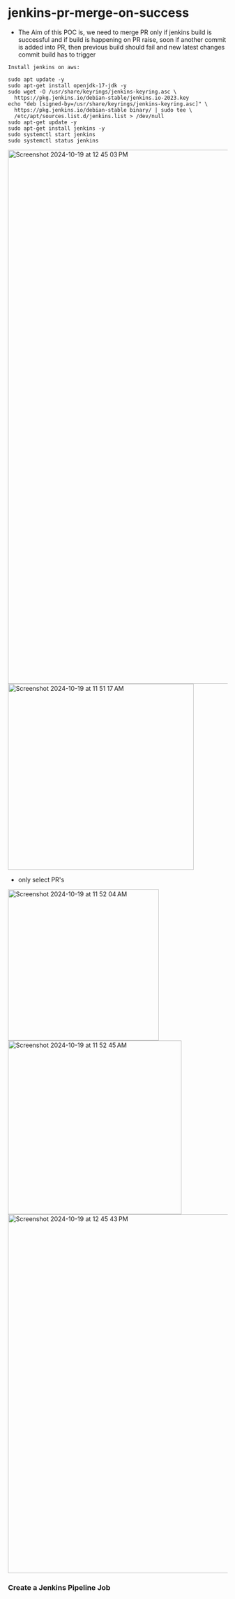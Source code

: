 # jenkins-pr-merge-on-success

- The Aim of this POC is, we need to merge PR only if jenkins build is successful and if build is happening on PR raise, soon if another commit is added into PR, then previous build should fail and new latest changes commit build has to trigger


```
Install jenkins on aws:

sudo apt update -y
sudo apt-get install openjdk-17-jdk -y
sudo wget -O /usr/share/keyrings/jenkins-keyring.asc \
  https://pkg.jenkins.io/debian-stable/jenkins.io-2023.key
echo "deb [signed-by=/usr/share/keyrings/jenkins-keyring.asc]" \
  https://pkg.jenkins.io/debian-stable binary/ | sudo tee \
  /etc/apt/sources.list.d/jenkins.list > /dev/null
sudo apt-get update -y
sudo apt-get install jenkins -y
sudo systemctl start jenkins
sudo systemctl status jenkins
```
<img width="1223" alt="Screenshot 2024-10-19 at 12 45 03 PM" src="https://github.com/user-attachments/assets/16a5188a-0b31-4360-a6f4-60cdda5b4c18">

<img width="426" alt="Screenshot 2024-10-19 at 11 51 17 AM" src="https://github.com/user-attachments/assets/706a4ac3-3c60-4271-af71-e6b97020873c">

- only select PR's

<img width="346" alt="Screenshot 2024-10-19 at 11 52 04 AM" src="https://github.com/user-attachments/assets/f5aaa2fc-4bdb-4705-b1f1-273f5c739025">

<img width="398" alt="Screenshot 2024-10-19 at 11 52 45 AM" src="https://github.com/user-attachments/assets/51dd5ce9-eb33-4541-a754-c24d99f0a9c5">

<img width="822" alt="Screenshot 2024-10-19 at 12 45 43 PM" src="https://github.com/user-attachments/assets/db6c1f60-5b8f-4044-b8a0-563937ed626d">

### Create a Jenkins Pipeline Job





